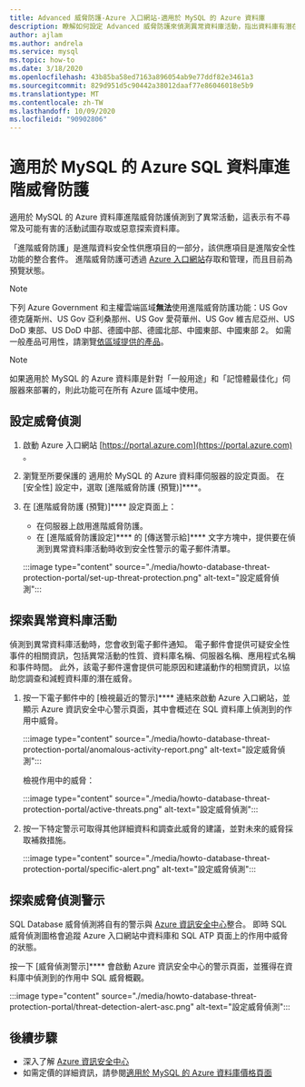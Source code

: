 ```yaml
---
title: Advanced 威脅防護-Azure 入口網站-適用於 MySQL 的 Azure 資料庫
description: 瞭解如何設定 Advanced 威脅防護來偵測異常資料庫活動，指出資料庫有潛在的安全性威脅。
author: ajlam
ms.author: andrela
ms.service: mysql
ms.topic: how-to
ms.date: 3/18/2020
ms.openlocfilehash: 43b85ba58ed7163a896054ab9e77ddf82e3461a3
ms.sourcegitcommit: 829d951d5c90442a38012daaf77e86046018e5b9
ms.translationtype: MT
ms.contentlocale: zh-TW
ms.lasthandoff: 10/09/2020
ms.locfileid: "90902806"
---
```

# <a name="advanced-threat-protection-for-azure-database-for-mysql"></a>適用於 MySQL 的 Azure SQL 資料庫進階威脅防護

適用於 MySQL 的 Azure 資料庫進階威脅防護偵測到了異常活動，這表示有不尋常及可能有害的活動試圖存取或惡意探索資料庫。

「進階威脅防護」是進階資料安全性供應項目的一部分，該供應項目是進階安全性功能的整合套件。 進階威脅防護可透過 [Azure 入口網站](https://portal.azure.com)存取和管理，而且目前為預覽狀態。

> [!NOTE]
> 下列 Azure Government 和主權雲端區域**無法**使用進階威脅防護功能：US Gov 德克薩斯州、US Gov 亞利桑那州、US Gov 愛荷華州、US Gov 維吉尼亞州、US DoD 東部、US DoD 中部、德國中部、德國北部、中國東部、中國東部 2。 如需一般產品可用性，請瀏覽[依區域提供的產品](https://azure.microsoft.com/global-infrastructure/services/)。
>

> [!NOTE]
> 如果適用於 MySQL 的 Azure 資料庫是針對「一般用途」和「記憶體最佳化」伺服器來部署的，則此功能可在所有 Azure 區域中使用。

## <a name="set-up-threat-detection"></a>設定威脅偵測
1. 啟動 Azure 入口網站 [https://portal.azure.com](https://portal.azure.com) 。
2. 瀏覽至所要保護的 適用於 MySQL 的 Azure 資料庫伺服器的設定頁面。 在 [安全性] 設定中，選取 [進階威脅防護 (預覽)]****。
3. 在 [進階威脅防護 (預覽)]**** 設定頁面上：

   - 在伺服器上啟用進階威脅防護。
   - 在 [進階威脅防護設定]**** 的 [傳送警示給]**** 文字方塊中，提供要在偵測到異常資料庫活動時收到安全性警示的電子郵件清單。
  
   :::image type="content" source="./media/howto-database-threat-protection-portal/set-up-threat-protection.png" alt-text="設定威脅偵測":::

## <a name="explore-anomalous-database-activities"></a>探索異常資料庫活動

偵測到異常資料庫活動時，您會收到電子郵件通知。 電子郵件會提供可疑安全性事件的相關資訊，包括異常活動的性質、資料庫名稱、伺服器名稱、應用程式名稱和事件時間。 此外，該電子郵件還會提供可能原因和建議動作的相關資訊，以協助您調查和減輕資料庫的潛在威脅。
 
1. 按一下電子郵件中的 [檢視最近的警示]**** 連結來啟動 Azure 入口網站，並顯示 Azure 資訊安全中心警示頁面，其中會概述在 SQL 資料庫上偵測到的作用中威脅。
    
    :::image type="content" source="./media/howto-database-threat-protection-portal/anomalous-activity-report.png" alt-text="設定威脅偵測":::

    檢視作用中的威脅：

    :::image type="content" source="./media/howto-database-threat-protection-portal/active-threats.png" alt-text="設定威脅偵測":::

2. 按一下特定警示可取得其他詳細資料和調查此威脅的建議，並對未來的威脅採取補救措施。
    
    :::image type="content" source="./media/howto-database-threat-protection-portal/specific-alert.png" alt-text="設定威脅偵測":::

## <a name="explore-threat-detection-alerts"></a>探索威脅偵測警示

SQL Database 威脅偵測將自有的警示與 [Azure 資訊安全中心](https://azure.microsoft.com/services/security-center/)整合。 即時 SQL 威脅偵測圖格會追蹤 Azure 入口網站中資料庫和 SQL ATP 頁面上的作用中威脅的狀態。

按一下 [威脅偵測警示]**** 會啟動 Azure 資訊安全中心的警示頁面，並獲得在資料庫中偵測到的作用中 SQL 威脅概觀。

   :::image type="content" source="./media/howto-database-threat-protection-portal/threat-detection-alert-asc.png" alt-text="設定威脅偵測":::
   

## <a name="next-steps"></a>後續步驟

* 深入了解 [Azure 資訊安全中心](https://docs.microsoft.com/azure/security-center/security-center-intro)
* 如需定價的詳細資訊，請參閱[適用於 MySQL 的 Azure 資料庫價格頁面](https://azure.microsoft.com/pricing/details/mysql/)  

